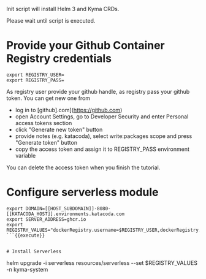Init script will install Helm 3 and Kyma CRDs.

Please wait until script is executed.

# Provide your Github Container Registry credentials

```
export REGISTRY_USER=
export REGISTRY_PASS=
```

As registry user provide your github handle, as registry pass your github token. You can get new one from 
- log in to [github].com](https://github.com)
- open Account Settings, go to Developer Security and enter Personal access tokens section
- click "Generate new token" button
- provide notes (e.g. katacoda), select write:packages scope and press "Generate token" button
- copy the access token and assign it to REGISTRY_PASS environment variable

You can delete the access token when you finish the tutorial.

# Configure serverless module

```
export DOMAIN=[[HOST_SUBDOMAIN]]-8080-[[KATACODA_HOST]].environments.katacoda.com
export SERVER_ADDRESS=ghcr.io
export REGISTRY_VALUES="dockerRegistry.username=$REGISTRY_USER,dockerRegistry.password=$REGISTRY_PASS,dockerRegistry.enableInternal=false,dockerRegistry.serverAddress=$SERVER_ADDRESS,dockerRegistry.registryAddress=$SERVER_ADDRESS/$REGISTRY_USER"       
```{{execute}}


# Install Serverless

```
helm upgrade -i serverless resources/serverless --set $REGISTRY_VALUES -n kyma-system
```{{execute}}

